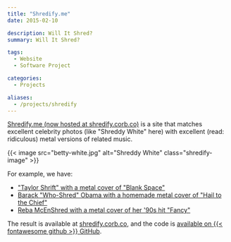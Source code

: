 ```yaml
---
title: "Shredify.me"
date: 2015-02-10

description: Will It Shred?
summary: Will It Shred?

tags:
  - Website
  - Software Project

categories:
  - Projects

aliases:
  - /projects/shredify
---
```


[Shredify.me (now hosted at shredify.corb.co)](http://shredify.corb.co/) is a site that matches excellent celebrity photos (like "Shreddy White" here) with excellent (read: ridiculous) metal versions of related music.

{{< image src="betty-white.jpg" alt="Shreddy White" class="shredify-image" >}}

For example, we have:

- ["Taylor Shrift" with a metal cover of "Blank Space"](http://shredify.corb.co/taylor/)
- [Barack "Who-Shred" Obama with a homemade metal cover of "Hail to the Chief"](http://shredify.corb.co/obama/)
- [Reba McEnShred with a metal cover of her '90s hit "Fancy"](http://shredify.corb.co/reba/)

The result is available at [shredify.corb.co](http://shredify.corb.co/), and the code is [available on {{< fontawesome github >}} GitHub](https://github.com/corbanmailloux/shredify.me).
